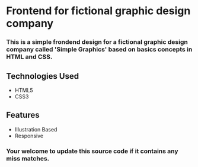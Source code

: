 # Frontend for fictional graphic design company

### This is a simple frondend design for a fictional graphic design company called 'Simple Graphics' based on basics concepts in HTML and CSS.

## Technologies Used
* HTML5
* CSS3

## Features
* Illustration Based
* Responsive

### Your welcome to update this source code if it contains any miss matches.
